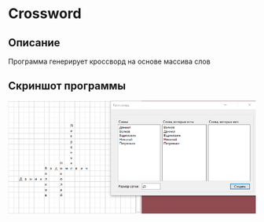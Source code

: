 # Crossword

## Описание

Программа генерирует кроссворд на основе массива слов

## Скриншот программы

![Результат](Crossword/Результат.png)
